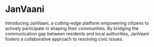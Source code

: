 # JanVaani
 Introducing JanVaani, a cutting-edge platform empowering citizens to  actively participate in shaping their communities. By bridging the  communication gap between residents and local authorities, JanVaani  fosters a collaborative approach to resolving civic issues.
